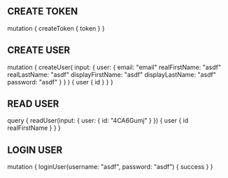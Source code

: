 
## CREATE TOKEN

mutation {
  createToken {
    token
  }
}

## CREATE USER

mutation {
  createUser(
    input: {
      user: {
        email: "email"
        realFirstName: "asdf"
        realLastName: "asdf"
        displayFirstName: "asdf"
        displayLastName: "asdf"
        password: "asdf"
      }
    }
  ) {
    user {
      id
    }
  }
}

## READ USER

query {
  readUser(input: { user: { id: "4CA6Gumj" } }) {
    user {
      id
      realFirstName
    }
  }
}

## LOGIN USER

mutation {
  loginUser(username: "asdf", password: "asdf") {
    success
  }
}
